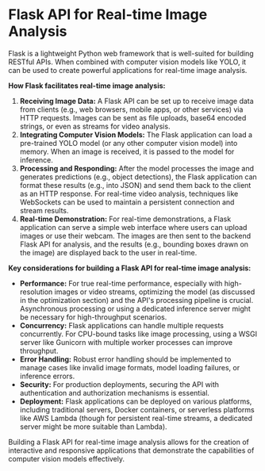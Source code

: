# Flask API for Real-time Image Analysis

Flask is a lightweight Python web framework that is well-suited for building RESTful APIs. When combined with computer vision models like YOLO, it can be used to create powerful applications for real-time image analysis.

**How Flask facilitates real-time image analysis:**

1.  **Receiving Image Data:** A Flask API can be set up to receive image data from clients (e.g., web browsers, mobile apps, or other services) via HTTP requests. Images can be sent as file uploads, base64 encoded strings, or even as streams for video analysis.
2.  **Integrating Computer Vision Models:** The Flask application can load a pre-trained YOLO model (or any other computer vision model) into memory. When an image is received, it is passed to the model for inference.
3.  **Processing and Responding:** After the model processes the image and generates predictions (e.g., object detections), the Flask application can format these results (e.g., into JSON) and send them back to the client as an HTTP response. For real-time video analysis, techniques like WebSockets can be used to maintain a persistent connection and stream results.
4.  **Real-time Demonstration:** For real-time demonstrations, a Flask application can serve a simple web interface where users can upload images or use their webcam. The images are then sent to the backend Flask API for analysis, and the results (e.g., bounding boxes drawn on the image) are displayed back to the user in real-time.

**Key considerations for building a Flask API for real-time image analysis:**

*   **Performance:** For true real-time performance, especially with high-resolution images or video streams, optimizing the model (as discussed in the optimization section) and the API's processing pipeline is crucial. Asynchronous processing or using a dedicated inference server might be necessary for high-throughput scenarios.
*   **Concurrency:** Flask applications can handle multiple requests concurrently. For CPU-bound tasks like image processing, using a WSGI server like Gunicorn with multiple worker processes can improve throughput.
*   **Error Handling:** Robust error handling should be implemented to manage cases like invalid image formats, model loading failures, or inference errors.
*   **Security:** For production deployments, securing the API with authentication and authorization mechanisms is essential.
*   **Deployment:** Flask applications can be deployed on various platforms, including traditional servers, Docker containers, or serverless platforms like AWS Lambda (though for persistent real-time streams, a dedicated server might be more suitable than Lambda).

Building a Flask API for real-time image analysis allows for the creation of interactive and responsive applications that demonstrate the capabilities of computer vision models effectively.

